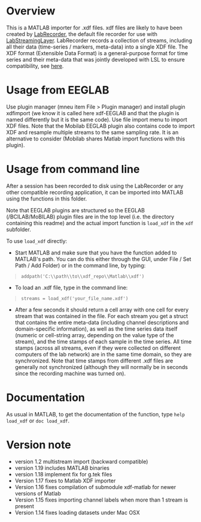 # Overview

This is a MATLAB importer for .xdf files. xdf files are likely to have been created by [LabRecorder](https://github.com/labstreaminglayer/App-LabRecorder), the default file recorder for use with [LabStreamingLayer](https://github.com/sccn/labstreaminglayer). LabRecorder records a collection of streams, including all their data (time-series / markers, meta-data) into a single XDF file. The XDF format (Extensible Data Format) is a general-purpose format for time series and their meta-data that was jointly developed with LSL to ensure compatibility, see [here](http://github.com/sccn/xdf/).

# Usage from EEGLAB

Use plugin manager (mneu item File > Plugin manager) and install plugin xdfimport (we know it is called here xdf-EEGLAB and that the plugin is named differently but it is the same code). Use file import menu to import XDF files. Note that the Mobilab EEGLAB plugin also contains code to import XDF and resample multiple streams to the same sampling rate. It is an alternative to consider (Mobilab shares Matlab import functions with this plugin).

# Usage from command line

After a session has been recorded to disk using the LabRecorder or any other compatible recording application, it can be imported into MATLAB using the functions in this folder.

Note that EEGLAB plugins are structured so the EEGLAB (/BCILAB/MoBILAB) plugin files are in the top level (i.e. the directory containing this readme) and the actual import function is `load_xdf` in the `xdf` subfolder.

To use `load_xdf` directly:

  * Start MATLAB and make sure that you have the function added to MATLAB's path. You can do this either through the GUI, under File / Set Path / Add Folder) or in the command line, by typing:

> `addpath('C:\\path\\to\\xdf_repo\\Matlab\\xdf')`

  * To load an .xdf file, type in the command line:

> `streams = load_xdf('your_file_name.xdf')`

  * After a few seconds it should return a cell array with one cell for every stream that was contained in the file. For each stream you get a struct that contains the entire meta-data (including channel descriptions and domain-specific information), as well as the time series data itself (numeric or cell-string array, depending on the value type of the stream), and the time stamps of each sample in the time series. All time stamps (across all streams, even if they were collected on different computers of the lab network) are in the same time domain, so they are synchronized. Note that time stamps from different .xdf files are generally not synchronized (although they will normally be in seconds since the recording machine was turned on).

# Documentation
As usual in MATLAB, to get the documentation of the function, type `help load_xdf` or `doc load_xdf`.

# Version note
- version 1.2  multistream import (backward compatible)
- version 1.19 includes MATLAB binaries
- version 1.18 implement fix for g.tek files
- Version 1.17 fixes to Matlab XDF importer
- Version 1.16 fixes compilation of submodule xdf-matlab for newer versions of Matlab
- Version 1.15 fixes importing channel labels when more than 1 stream is present
- Version 1.14 fixes loading datasets under Mac OSX


